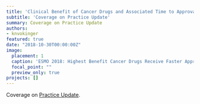 ```yaml
---
title: 'Clinical Benefit of Cancer Drugs and Associated Time to Approval'
subtitle: 'Coverage on Practice Update'
summary: Coverage on Practice Update
authors: 
- knvokinger
featured: true
date: "2018-10-30T00:00:00Z"
image:
  placement: 1
  caption: 'ESMO 2018: Highest Benefit Cancer Drugs Receive Faster Approval in European Union'
  focal_point: ""
  preview_only: true
projects: []
---
```


Coverage on [Practice Update](https://www.practiceupdate.com/content/esmo-2018-highest-benefit-cancer-drugs-receive-faster-approval-in-european-union/75493). 
